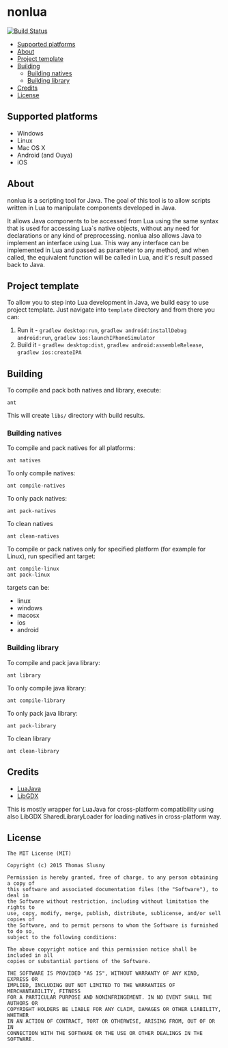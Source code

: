 # nonlua #
[![Build Status](https://travis-ci.org/nondev/nonlua.svg?branch=master)](https://travis-ci.org/nondev/nonlua)

  * [Supported platforms](#supported-platforms)
  * [About](#about)
  * [Project template](#project-template)
  * [Building](#building)
    * [Building natives](#building-natives)
    * [Building library](#building-library)
  * [Credits](#credits)
  * [License](#license)

## Supported platforms ##

  * Windows
  * Linux
  * Mac OS X
  * Android (and Ouya)
  * iOS

## About ##

nonlua is a scripting tool for Java. The goal of this tool is to allow scripts written in Lua to manipulate components developed in Java.

It allows Java components to be accessed from Lua using the same syntax that is used for accessing Lua`s native objects, without any need for declarations or any kind of preprocessing. nonlua also allows Java to implement an interface using Lua. This way any interface can be implemented in Lua and passed as parameter to any method, and when called, the equivalent function will be called in Lua, and it's result passed back to Java.

## Project template ##

To allow you to step into Lua development in Java, we build easy to use project template.
Just navigate into `template` directory and from there you can:
  
  1. Run it - `gradlew desktop:run`, `gradlew android:installDebug android:run`, `gradlew ios:launchIPhoneSimulator`
  2. Build it - `gradlew desktop:dist`, `gradlew android:assembleRelease`, `gradlew ios:createIPA`

## Building ##

To compile and pack both natives and library, execute:

```shell
ant
```

This will create `libs/` directory with build results.

### Building natives ###

To compile and pack natives for all platforms:

```shell
ant natives
```

To only compile natives:

```shell
ant compile-natives
```

To only pack natives:

```shell
ant pack-natives
```

To clean natives

```shell
ant clean-natives
```

To compile or pack natives only for specified platform (for example for Linux), run specified ant target:

```shell
ant compile-linux
ant pack-linux
```

targets can be:

* linux
* windows
* macosx
* ios
* android

### Building library ###

To compile and pack java library:

```shell
ant library
```

To only compile java library:

```shell
ant compile-library
```

To only pack java library:

```shell
ant pack-library
```

To clean library

```shell
ant clean-library
```

## Credits ##

 * [LuaJava](https://github.com/jasonsantos/luajava)
 * [LibGDX](https://github.com/libgdx/libgdx)
 
This is mostly wrapper for LuaJava for cross-platform compatibility using also LibGDX SharedLibraryLoader for loading natives in cross-platform way.

## License ##

```
The MIT License (MIT)

Copyright (c) 2015 Thomas Slusny

Permission is hereby granted, free of charge, to any person obtaining a copy of
this software and associated documentation files (the "Software"), to deal in
the Software without restriction, including without limitation the rights to
use, copy, modify, merge, publish, distribute, sublicense, and/or sell copies of
the Software, and to permit persons to whom the Software is furnished to do so,
subject to the following conditions:

The above copyright notice and this permission notice shall be included in all
copies or substantial portions of the Software.

THE SOFTWARE IS PROVIDED "AS IS", WITHOUT WARRANTY OF ANY KIND, EXPRESS OR
IMPLIED, INCLUDING BUT NOT LIMITED TO THE WARRANTIES OF MERCHANTABILITY, FITNESS
FOR A PARTICULAR PURPOSE AND NONINFRINGEMENT. IN NO EVENT SHALL THE AUTHORS OR
COPYRIGHT HOLDERS BE LIABLE FOR ANY CLAIM, DAMAGES OR OTHER LIABILITY, WHETHER
IN AN ACTION OF CONTRACT, TORT OR OTHERWISE, ARISING FROM, OUT OF OR IN
CONNECTION WITH THE SOFTWARE OR THE USE OR OTHER DEALINGS IN THE SOFTWARE.
```
